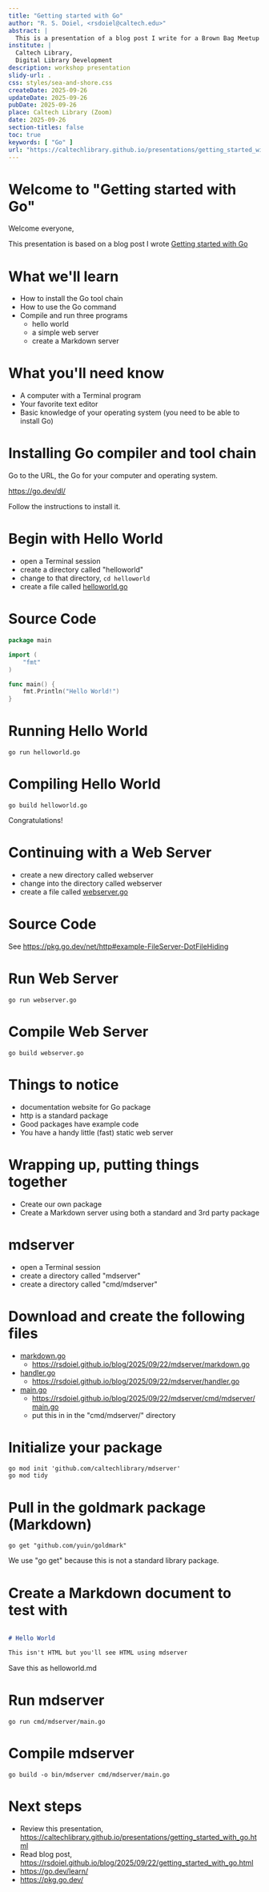 ```yaml
---
title: "Getting started with Go"
author: "R. S. Doiel, <rsdoiel@caltech.edu>"
abstract: |
  This is a presentation of a blog post I write for a Brown Bag Meetup
institute: |
  Caltech Library,
  Digital Library Development
description: workshop presentation
slidy-url: .
css: styles/sea-and-shore.css
createDate: 2025-09-26
updateDate: 2025-09-26
pubDate: 2025-09-26
place: Caltech Library (Zoom)
date: 2025-09-26
section-titles: false
toc: true
keywords: [ "Go" ]
url: "https://caltechlibrary.github.io/presentations/getting_started_with_go.html"
---
```


# Welcome to "Getting started with Go"

Welcome everyone,

This presentation is based on a blog post I wrote [Getting started with Go](https://rsdoiel.github.io/blog/2025/09/22/getting_started_with_go.html)

# What we'll learn

- How to install the Go tool chain
- How to use the Go command
- Compile and run three programs
  - hello world
  - a simple web server
  - create a Markdown server

# What you'll need know

- A computer with a Terminal program
- Your favorite text editor
- Basic knowledge of your operating system (you need to be able to install Go)

# Installing Go compiler and tool chain

Go to the URL, the Go for your computer and operating system.

  <https://go.dev/dl/>

Follow the instructions to install it.

# Begin with Hello World

- open a Terminal session
- create a directory called "helloworld"
- change to that directory, `cd helloworld`
- create a file called [helloworld.go](https://rsdoiel.github.io/blog/2025/09/22/helloworld/helloworld.go)

# Source Code

~~~go
package main

import (
    "fmt"
) 

func main() {
    fmt.Println("Hello World!")
}
~~~

# Running Hello World

~~~shell
go run helloworld.go
~~~

# Compiling Hello World

~~~shell
go build helloworld.go
~~~

Congratulations!

# Continuing with a Web Server

- create a new directory called webserver
- change into the directory called webserver
- create a file called [webserver.go](https://pkg.go.dev/net/http#example-FileServer-DotFileHiding)

# Source Code

See <https://pkg.go.dev/net/http#example-FileServer-DotFileHiding>

# Run Web Server

~~~shell
go run webserver.go
~~~

# Compile Web Server

~~~shell
go build webserver.go
~~~

# Things to notice

- documentation website for Go package
- http is a standard package
- Good packages have example code
- You have a handy little (fast) static web server

# Wrapping up, putting things together

- Create our own package
- Create a Markdown server using both a standard and 3rd party package

# mdserver

- open a Terminal session
- create a directory called "mdserver"
- create a directory called "cmd/mdserver"

# Download and create the following files

- [markdown.go](https://rsdoiel.github.io/blog/2025/09/22/mdserver/markdown.go)
  - <https://rsdoiel.github.io/blog/2025/09/22/mdserver/markdown.go>
- [handler.go](https://rsdoiel.github.io/blog/2025/09/22/mdserver/handler.go)
  - <https://rsdoiel.github.io/blog/2025/09/22/mdserver/handler.go>
- [main.go](https://rsdoiel.github.io/blog/2025/09/22/mdserver/cmd/mdserver/main.go)
  - <https://rsdoiel.github.io/blog/2025/09/22/mdserver/cmd/mdserver/main.go>
  - put this in in the "cmd/mdserver/" directory

# Initialize your package

~~~shell
go mod init 'github.com/caltechlibrary/mdserver'
go mod tidy
~~~

# Pull in the goldmark package (Markdown)

~~~shell
go get "github.com/yuin/goldmark"
~~~

We use "go get" because this is not a standard library package.

# Create a Markdown document to test with

~~~Markdown

# Hello World

This isn't HTML but you'll see HTML using mdserver
~~~

Save this as helloworld.md

# Run mdserver

~~~shell
go run cmd/mdserver/main.go
~~~

# Compile mdserver

~~~shell
go build -o bin/mdserver cmd/mdserver/main.go
~~~

# Next steps

- Review this presentation, <https://caltechlibrary.github.io/presentations/getting_started_with_go.html>
- Read blog post, <https://rsdoiel.github.io/blog/2025/09/22/getting_started_with_go.html>
- <https://go.dev/learn/>
- <https://pkg.go.dev/>


